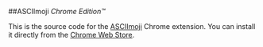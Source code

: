 ##ASCIImoji
*Chrome Edition™*

This is the source code for the [ASCIImoji](http://github.com/squidpeople/ASCIImoji) Chrome extension. You can install it directly from the [Chrome Web Store](https://chrome.google.com/webstore/detail/asciimoji/pglkjdoamcojlfjbdeenodmpkjkgplik).